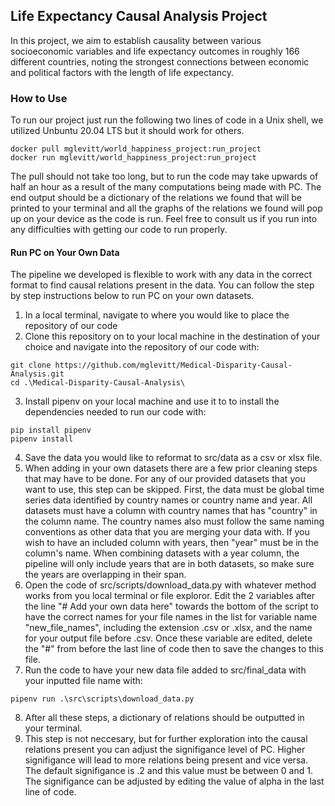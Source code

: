 ## Life Expectancy Causal Analysis Project

In this project, we aim to establish causality between various socioeconomic variables and life expectancy outcomes in  roughly 166 different countries, noting the strongest connections between economic and political factors with the length of life expectancy. 

### How to Use

To run our project just run the following two lines of code in a Unix shell, we utilized Unbuntu 20.04 LTS but it should work for others.
```
docker pull mglevitt/world_happiness_project:run_project
docker run mglevitt/world_happiness_project:run_project
```
The pull should not take too long, but to run the code may take upwards of half an hour as a result of the many computations being made with PC. The end output should be a dictionary of the relations we found that will be printed to your terminal and all the graphs of the relations we found will pop up on your device as the code is run. Feel free to consult us if you run into any difficulties with getting our code to run properly.

#### Run PC on Your Own Data

The pipeline we developed is flexible to work with any data in the correct format to find causal relations present in the data. You can follow the step by step instructions below to run PC on your own datasets. 

1. In a local terminal, navigate to where you would like to place the repository of our code
2. Clone this repository on to your local machine in the destination of your choice and navigate into the repository of our code with: 
```
git clone https://github.com/mglevitt/Medical-Disparity-Causal-Analysis.git
cd .\Medical-Disparity-Causal-Analysis\
```
3. Install pipenv on your local machine and use it to to install the dependencies needed to run our code with: 
```
pip install pipenv
pipenv install
```
4. Save the data you would like to reformat to src/data as a csv or xlsx file. 
5. When adding in your own datasets there are a few prior cleaning steps that may have to be done. For any of our provided datasets that you want to use, this step can be skipped. First, the data must be global time series data identified by country names or country name and year. All datasets must have a column with country names that has "country" in the column name. The country names also must follow the same naming conventions as other data that you are merging your data with. If you wish to have an included column with years, then "year" must be in the column's name. When combining datasets with a year column, the pipeline will only include years that are in both datasets, so make sure the years are overlapping in their span. 
6. Open the code of src/scripts/download_data.py with whatever method works from you local terminal or file exploror. Edit the 2 variables after the line "# Add your own data here" towards the bottom of the script to have the correct names for your file names in the list for variable name "new_file_names", including the extension .csv or .xlsx, and the name for your output file before .csv. Once these variable are edited, delete the "#" from before the last line of code then to save the changes to this file.
7. Run the code to have your new data file added to src/final_data with your inputted file name with: 
```
pipenv run .\src\scripts\download_data.py
```
8. After all these steps, a dictionary of relations should be outputted in your terminal. 
9. This step is not neccesary, but for further exploration into the causal relations present you can adjust the signifigance level of PC. Higher signifigance will lead to more relations being present and vice versa. The default signifigance is .2 and this value must be between 0 and 1. The signifigance can be adjusted by editing the value of alpha in the last line of code. 

